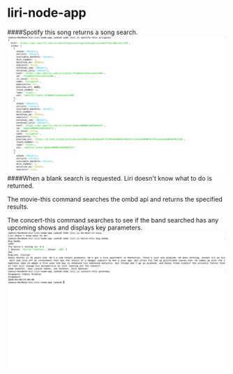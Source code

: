 # liri-node-app
####Spotify this song returns a song search.
![img](./screenShot1.png)
####When a blank search is requested. Liri doesn't know what to do is returned. 

The movie-this command searches the ombd api and returns the specified results.

The concert-this command searches to see if the band searched has any upcoming shows and displays key parameters. 
![img](./screenShot2.png)

